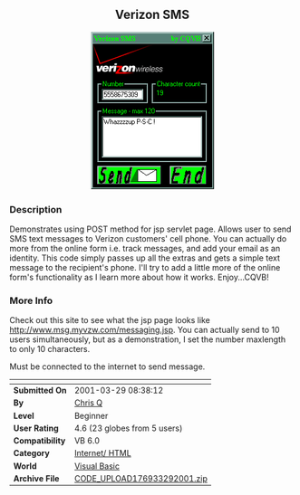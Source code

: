 ﻿<div align="center">

## Verizon SMS

<img src="PIC20013291332544166.gif">
</div>

### Description

Demonstrates using POST method for jsp servlet page. Allows user to send SMS text messages to Verizon customers' cell phone. You can actually do more from the online form i.e. track messages, and add your email as an identity. This code simply passes up all the extras and gets a simple text message to the recipient's phone. I'll try to add a little more of the online form's functionality as I learn more about how it works. Enjoy...CQVB!
 
### More Info
 
Check out this site to see what the jsp page looks like http://www.msg.myvzw.com/messaging.jsp. You can actually send to 10 users simultaneously, but as a demonstration, I set the number maxlength to only 10 characters.

Must be connected to the internet to send message.


<span>             |<span>
---                |---
**Submitted On**   |2001-03-29 08:38:12
**By**             |[Chris Q](https://github.com/Planet-Source-Code/PSCIndex/blob/master/ByAuthor/chris-q.md)
**Level**          |Beginner
**User Rating**    |4.6 (23 globes from 5 users)
**Compatibility**  |VB 6\.0
**Category**       |[Internet/ HTML](https://github.com/Planet-Source-Code/PSCIndex/blob/master/ByCategory/internet-html__1-34.md)
**World**          |[Visual Basic](https://github.com/Planet-Source-Code/PSCIndex/blob/master/ByWorld/visual-basic.md)
**Archive File**   |[CODE\_UPLOAD176933292001\.zip](https://github.com/Planet-Source-Code/chris-q-verizon-sms__1-22011/archive/master.zip)








